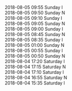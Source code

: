 2018-08-05 09:55 Sunday  I  
2018-08-05 09:50 Sunday  N  
2018-08-05 09:10 Sunday  I  
2018-08-05 09:05 Sunday  N  
2018-08-05 09:00 Sunday  I  
2018-08-05 08:45 Sunday  N  
2018-08-05 08:35 Sunday  I  
2018-08-05 01:00 Sunday  N  
2018-08-05 00:55 Sunday  I  
2018-08-05 00:50 Sunday  N  
2018-08-04 17:20 Saturday  I  
2018-08-04 17:15 Saturday  N  
2018-08-04 17:10 Saturday  I  
2018-08-04 16:55 Saturday  N  
2018-08-04 15:35 Saturday  I  
